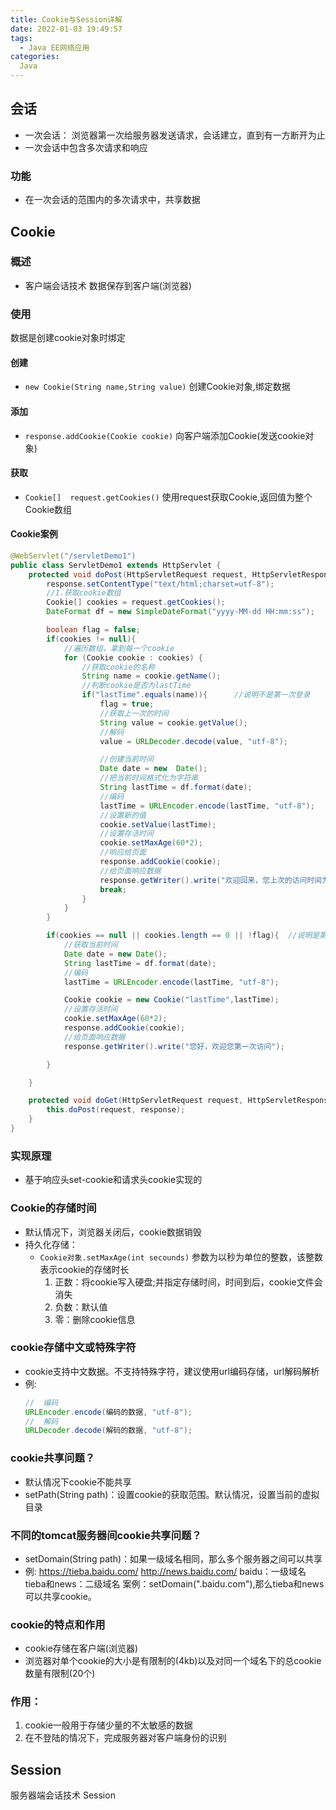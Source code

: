 ```yaml
---
title: Cookie与Session详解
date: 2022-01-03 19:49:57
tags:
  - Java EE网络应用
categories:
  Java
---
```


## 会话
  - 一次会话： 浏览器第一次给服务器发送请求，会话建立，直到有一方断开为止
  - 一次会话中包含多次请求和响应

### 功能
  - 在一次会话的范围内的多次请求中，共享数据


## Cookie
### 概述
  - 客户端会话技术 数据保存到客户端(浏览器)
### 使用
数据是创建cookie对象时绑定
#### 创建
  - `new Cookie(String name,String value)`  创建Cookie对象,绑定数据
#### 添加
  - `response.addCookie(Cookie cookie)` 向客户端添加Cookie(发送cookie对象)
#### 获取
  - `Cookie[]  request.getCookies()`    使用request获取Cookie,返回值为整个Cookie数组
#### Cookie案例
``` Java
@WebServlet("/servletDemo1")
public class ServletDemo1 extends HttpServlet {
    protected void doPost(HttpServletRequest request, HttpServletResponse response) throws ServletException, IOException {
        response.setContentType("text/html;charset=utf-8");
        //1.获取cookie数组
        Cookie[] cookies = request.getCookies();
        DateFormat df = new SimpleDateFormat("yyyy-MM-dd HH:mm:ss");

        boolean flag = false;
        if(cookies != null){
            //遍历数组，拿到每一个cookie
            for (Cookie cookie : cookies) {
                //获取cookie的名称
                String name = cookie.getName();
                //判断cookie是否为lastTime
                if("lastTime".equals(name)){      //说明不是第一次登录
                    flag = true;
                    //获取上一次的时间
                    String value = cookie.getValue();
                    //解码
                    value = URLDecoder.decode(value, "utf-8");

                    //创建当前时间
                    Date date = new  Date();
                    //把当前时间格式化为字符串
                    String lastTime = df.format(date);
                    //编码
                    lastTime = URLEncoder.encode(lastTime, "utf-8");
                    //设置新的值
                    cookie.setValue(lastTime);
                    //设置存活时间
                    cookie.setMaxAge(60*2);
                    //响应给页面
                    response.addCookie(cookie);
                    //给页面响应数据
                    response.getWriter().write("欢迎回来，您上次的访问时间为：" + value);
                    break;
                }
            }
        }

        if(cookies == null || cookies.length == 0 || !flag){  //说明是第一次登录
            //获取当前时间
            Date date = new Date();
            String lastTime = df.format(date);
            //编码
            lastTime = URLEncoder.encode(lastTime, "utf-8");

            Cookie cookie = new Cookie("lastTime",lastTime);
            //设置存活时间
            cookie.setMaxAge(60*2);
            response.addCookie(cookie);
            //给页面响应数据
            response.getWriter().write("您好，欢迎您第一次访问");

        }

    }

    protected void doGet(HttpServletRequest request, HttpServletResponse response) throws ServletException, IOException {
        this.doPost(request, response);
    }
}
```

### 实现原理
  - 基于响应头set-cookie和请求头cookie实现的

### Cookie的存储时间
  - 默认情况下，浏览器关闭后，cookie数据销毁
  - 持久化存储：
    - `Cookie对象.setMaxAge(int secounds)` 参数为以秒为单位的整数，该整数表示cookie的存储时长
      1. 正数：将cookie写入硬盘;并指定存储时间，时间到后，cookie文件会消失
      2. 负数：默认值
      3. 零：删除cookie信息

### cookie存储中文或特殊字符
  - cookie支持中文数据。不支持特殊字符，建议使用url编码存储，url解码解析
  - 例:
    ``` Java
    //  编码
    URLEncoder.encode(编码的数据, "utf-8");
    //  解码
    URLDecoder.decode(解码的数据, "utf-8");
    ```    
### cookie共享问题？
  - 默认情况下cookie不能共享
  - setPath(String path)：设置cookie的获取范围。默认情况，设置当前的虚拟目录
### 不同的tomcat服务器间cookie共享问题？
  - setDomain(String path)：如果一级域名相同，那么多个服务器之间可以共享
  - 例:
    https://tieba.baidu.com/
    http://news.baidu.com/
    baidu：一级域名
    tieba和news：二级域名
    案例：setDomain(".baidu.com"),那么tieba和news可以共享cookie。
### cookie的特点和作用
  - cookie存储在客户端(浏览器)
  - 浏览器对单个cookie的大小是有限制的(4kb)以及对同一个域名下的总cookie数量有限制(20个)

### 作用：
  1. cookie一般用于存储少量的不太敏感的数据
  2. 在不登陆的情况下，完成服务器对客户端身份的识别

## Session
服务器端会话技术	Session